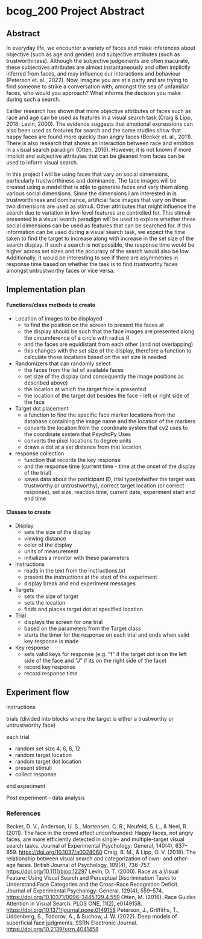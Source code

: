 # bcog_200 Project Abstract 

## Abstract

In everyday life, we encounter a variety of faces and make inferences about objective (such as age and gender) and subjective attributes (such as trustworthiness). Although the subjective judgements are often inacurate, these subjectives attributes are almost instantaneously and often implictly inferred from faces, and may influence our interactions and behaviour (Peterson et. al., 2022). Now, imagine you are at a party and are trying to find someone to strike a conversation with; amongst the sea of unfamiliar faces, who would you approach? What informs the decision you make during such a search. 

Earlier research has shown that more objective attributes of faces such as race and age can be used as features in a visual search task (Craig & Lipp, 2018; Levin, 2000). The evidence suggests that emotional expressions can also been used as features for search and the some studies show that happy faces are found more quickly than angry faces (Becker et. al., 2011). There is also research that shows an interaction between race and emotion in a visual search paradigm (Otten, 2016). However, it is not known if more implicit and subjective attributes that can be gleaned from faces can be used to inform visual search. 

In this project I will be using faces that vary on social dimensions, particularly trustworthiness and dominance. The face images will be created using a model that is able to generate faces and vary them along various social dimensions. Since the dimensions I am interested in is trustworthiness and dominance, artificial face images that vary on these two dimensions are used as stimuli. Other attributes that might influence the search due to variation in low-level features are controlled for. This stimuli presented in a visual search paradigm will be used to explore whether these social dimensions can be used as features that can be searched for. If this information can be used during a visual search task, we expect the time taken to find the target to increase along with increase in the set size of the search display. If such a search is not possible, the response time would be higher across set sizes and the accuracy of the search would also be low. Additionally, it would be interesting to see if there are asymmetries in response time based on whether the task is to find trustworthy faces amongst untrustworthy faces or vice versa. 

## Implementation plan
#### Functions/class methods to create 
- Location of images to be displayed
    - to find the position on the screen to present the faces at
    - the display should be such that the face images are presented along the circumference of a circle with radius R 
    - and the faces are equidistant from each other (and not overlapping)
    - this changes with the set size of the display, therefore a function to calculate those locations based on the set size is needed 
- Randomizers that can randomly select
    - the faces from the list of available faces
    - set size of the display (and consequently the image positions as described above)
    - the location at which the target face is presented
    - the location of the target dot besides the face - left or right side of the face
- Target dot placement
    - a function to find the specific face marker locations from the database containing the image name and the location of the markers
    - converts the location from the coordinate system that cv2 uses to the coordinate system that PsychoPy Uses
    - converts the pixel locations to degree units 
    - draws a dot at a set distance from that location 
- response collection 
    - function that records the key response 
    - and the response time (current time - time at the onset of the display of the trial)
    - saves data about the participant ID, trial type(whether the target was trustworthy or untrustworthy), correct target location (or correct response), set size, reaction time, current date, experiment start and end time 
#### Classes to create
- Display 
    - sets the size of the display
    - viewing distance
    - color of the display
    - units of measurement 
    - initializes a monitor with these parameters
- Instructions
    - reads in the text from the instructions.txt
    - present the instructions at the start of the experiment 
    - display break and end experiment messages
- Targets
    - sets the size of target
    - sets the location
    - finds and places target dot at specified location 
- Trial 
    - displays the screen for one trial 
    - based on the parameters from the Target class
    - starts the timer for the response on each trial and ends when valid key response is made
- Key response
    - sets valid keys for response (e.g. "f" if the target dot is on the left side of the face and "J" if its on the right side of the face)
    - record key response
    - record response time

## Experiment flow

instructions 

trials (divided into blocks where the target is either a trustworthy or untrustworthy face)

each trial 
- random set size 4, 6, 8, 12
- random target location 
- random target dot location 
- present stimuli
- collect response 

end experiment 

Post experiment - data analysis 



### References

Becker, D. V., Anderson, U. S., Mortensen, C. R., Neufeld, S. L., & Neel, R. (2011). The face in the crowd effect unconfounded: Happy faces, not angry faces, are more efficiently detected in single- and multiple-target visual search tasks. Journal of Experimental Psychology: General, 140(4), 637–659. https://doi.org/10.1037/a0024060
Craig, B. M., & Lipp, O. V. (2018). The relationship between visual search and categorization of own- and other-age faces. British Journal of Psychology, 109(4), 736–757. https://doi.org/10.1111/bjop.12297
Levin, D. T. (2000). Race as a Visual Feature: Using Visual Search and Perceptual Discrimination Tasks to Understand Face Categories and the Cross-Race Recognition Deficit. Journal of Experimental Psychology: General, 129(4), 559–574. https://doi.org/10.10371/0096-3445.129.4.559
Otten, M. (2016). Race Guides Attention in Visual Search. PLOS ONE, 11(2), e0149158. https://doi.org/10.1371/journal.pone.0149158
Peterson, J., Griffiths, T., Uddenberg, S., Todorov, A., & Suchow, J. W. (2022). Deep models of superficial face judgments. SSRN Electronic Journal. https://doi.org/10.2139/ssrn.4041458


